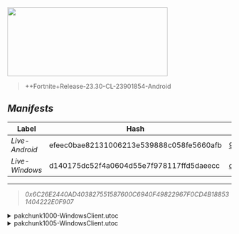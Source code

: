 <div style="pointer-events: none">
  <img style="pointer-events: none" src="https://raw.githubusercontent.com/Tectors/Archive/master/source/dependents/gen.24.20.svg" width="360" height="155">
<div>

 >  
  
  > ++Fortnite+Release-23.30-CL-23901854-Android

## *Manifests*
| Label | Hash | Route |
| - | - | - |
| *Live-Android* | efeec0bae82131006213e539888c058fe5660afb | [94q-LE7lSdyaGpEBCUyYocEhcIVm2g](https://github.com/Tectors/Archive/blob/master/manifests/94q-LE7lSdyaGpEBCUyYocEhcIVm2g.manifest) |
| *Live-Windows* | d140175dc52f4a0604d55e7f978117ffd5daeecc | [ois5wAXb8Ey7DnuQCE6Bov2JuNamNg](https://github.com/Tectors/Archive/blob/master/manifests/ois5wAXb8Ey7DnuQCE6Bov2JuNamNg.manifest) |

---

> *0x6C26E2440AD403827551587600C6940F49822967F0CD4B188531404222E0F907*

<details>
  <summary>pakchunk1000-WindowsClient.utoc</summary>

 > 
    0x13701D226DD56AF560EC5C0AEC704416BE9EDEC139D8850BEAB6631859BD402A

  </details>

<details>
  <summary>pakchunk1005-WindowsClient.utoc</summary>

 > 
    0xCE40528117ED504741DDDA9A7A52F0685231C95BF70300DB75CC1CE61B20FBE9

  </details>


